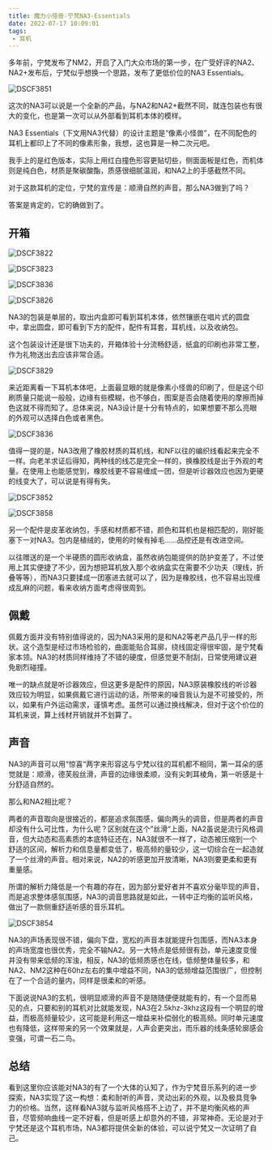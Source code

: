 ```yaml
---
title: 魔力小怪兽-宁梵NA3-Essentials
date: 2022-07-17 10:09:01
tags:
 - 耳机
---
```


多年前，宁梵发布了NM2，开启了入门大众市场的第一步，在广受好评的NA2、NA2+发布后，宁梵似乎想换一个思路，发布了更低价位的NA3 Essentials。

![DSCF3851](/images/DSCF3851.jpg)

这次的NA3可以说是一个全新的产品，与NA2和NA2+截然不同，就连包装也有很大的变化，也是第一次可以从外部看到耳机本体的模样。

NA3 Essentials（下文用NA3代替）的设计主题是“像素小怪兽”，在不同配色的耳机上都印上了不同的像素形象，我想，这也算是一种二次元吧。

我手上的是红色版本，实际上用红白撞色形容更贴切些，侧面面板是红色，而机体则是纯白色，材质是聚碳酸酯，质感很细腻温润，和NA2上的手感截然不同。

对于这款耳机的定位，宁梵的宣传是：顺滑自然的声音。那么NA3做到了吗？

答案是肯定的，它的确做到了。

<!--more-->

## 开箱

![DSCF3822](/images/DSCF3822-8024077.jpg)

![DSCF3823](/images/DSCF3823.jpg)

![DSCF3836](/images/DSCF3825.jpg)

![DSCF3826](/images/DSCF3826.jpg)

NA3的包装是单层的，取出内盒即可看到耳机本体，依然镶嵌在唱片式的圆盘中，拿出圆盘，即可看到下方的配件，配件有耳套，耳机线，以及收纳包。

这个包装设计还是很下功夫的，开箱体验十分流畅舒适，纸盒的印刷也非常工整，作为礼物送出去应该非常合适。

![DSCF3829](/images/DSCF3829.jpg)

来近距离看一下耳机本体吧，上面最显眼的就是像素小怪兽的印刷了，但是这个印刷质量只能说一般般，边缘有些模糊，也不够白，图案是否会随着使用的摩擦而掉色这就不得而知了。总体来说，NA3设计是十分有特点的，如果想要不那么亮眼的外观可以选择白色或者黑色。

![DSCF3836](/images/DSCF3836-8024955.jpg)

值得一提的是，NA3改用了橡胶材质的耳机线，和NF以往的编织线看起来完全不一样。向老羊求证后得知，两种线的线芯是完全一样的，换橡胶线是出于外观的考量。在使用上也能感觉到，橡胶线更不容易缠成一团，但是听诊器效应也因为更硬的线变大了，可以说是有得有失。

![DSCF3852](/images/DSCF3852.jpg)

![DSCF3858](/images/DSCF3858.jpg)

另一个配件是皮革收纳包，手感和材质都不错，颜色和耳机也是相匹配的，刚好能塞下一对NA3。包内是植绒的，使用的时候有掉毛......品控还是有改进空间。

以往赠送的是一个半硬质的圆形收纳盒，虽然收纳包能提供的防护变差了，不过使用上其实便捷了不少，因为想把耳机放入那个收纳盒实在需要不少功夫（理线，折叠等等），而NA3只要揉成一团塞进去就可以了，因为是橡胶线，也不容易出现缠成乱麻的问题，看来收纳方面考虑得很周到。

## 佩戴

佩戴方面并没有特别值得说的，因为NA3采用的是和NA2等老产品几乎一样的形状。这个造型是经过市场检验的，曲面能贴合耳廓，绕线固定得很牢固，是宁梵看家本领。NA3的材质同样维持了不错的硬度，但感觉更不耐刮，日常使用建议避免剧烈碰撞。

唯一的缺点就是听诊器效应，但这更多是配件的原因，NA3原装橡胶线的听诊器效应较为明显，如果佩戴它进行运动的话，所带来的噪音我认为是不可接受的，所以，如果有户外运动需求，谨慎考虑。虽然可以通过换线解决，但对于这个价位的耳机来说，算上线材开销就并不划算了。

## 声音

NA3的声音可以用“惊喜“两字来形容这与宁梵以往的耳机都不相同，第一耳朵的感觉就是：顺滑，德芙般丝滑，声音的边缘很柔顺，没有尖刺耳棱角，第一听感是十分舒适自然的。

那么和NA2相比呢？

两者的声音取向是很接近的，都是追求氛围感，偏向两头的调音，但是两者的声音却没有什么可比性，为什么呢？区别就在这个”丝滑“上面，NA2虽说是流行风格调音，但大动态和高素质的本底特征还在，NA3就很不一样了，动态被压缩到一个舒适的区间，解析力和信息量都变低了，极高频的量较少，这一切综合在一起造就了一个丝滑的声音。相对来说，NA2的听感更加开放清晰，NA3则要更柔和更有重量感。

所谓的解析力降低是一个有趣的存在，因为部分爱好者并不喜欢分毫毕现的声音，而是追求整体感氛围感，NA3的调音思路就是如此，一转中正均衡的监听风格，做出了一款侧重舒适听感的音乐耳机。

![DSCF3854](/images/DSCF3854.jpg)

NA3的声场表现很不错，偏向下盘，宽松的声音本就能提升包围感，而NA3本身的声场宽度也很优秀，完全不输NA2。另一大特点是低频很有劲，单元速度变慢并没有带来低频的浑浊，相反，NA3的低频质感也在线，低频整体量较多，和NA2、NM2这种在60hz左右的集中增益不同，NA3的低频增益范围很广，但控制在了一个合适的量内，同样是很柔和的听感。

下面说说NA3的玄机，很明显顺滑的声音不是随随便便就能有的，有一个显而易见的点，只要和别的耳机对比就能发现，NA3在2.5khz-3khz这段有一个明显的增益，而极高频量较少，这可能是利用这一增益来补偿弱化的极高频。同时单元速度也有降低，这样带来的另一个效果就是，人声会更突出，而乐器的线条感轮廓感会变强，可谓一石二鸟。

## 总结

看到这里你应该能对NA3的有了一个大体的认知了，作为宁梵音乐系列的进一步探索，NA3实现了这一构想：柔和耐听的声音，灵动出彩的外观，以及极具竞争力的价格。当然，这样看NA3就与监听风格搭不上边了，并不是均衡风格的声音，尽管频响曲线一定不好看，但是听感上却意外的不错，非常神奇。无论是对于宁梵还是这个耳机市场，NA3都将提供全新的体验，可以说宁梵又一次证明了自己。
